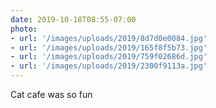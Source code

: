 ```yaml
---
date: 2019-10-18T08:55-07:00
photo:
- url: '/images/uploads/2019/8d7d0e0084.jpg'
- url: '/images/uploads/2019/165f8f5b73.jpg'
- url: '/images/uploads/2019/759f02686d.jpg'
- url: '/images/uploads/2019/2300f9113a.jpg'
---
```

Cat cafe was so fun
